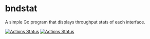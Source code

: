 # bndstat
A simple Go program that displays throughput stats of each interface.

[![Actions Status](https://github.com/robkingsbury/bndstat/workflows/Build/badge.svg)](https://github.com/robkingsbury/bndstat/actions)
[![Actions Status](https://github.com/robkingsbury/bndstat/workflows/Test/badge.svg)](https://github.com/robkingsbury/bndstat/actions)
